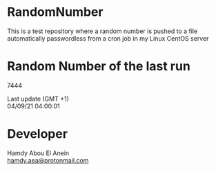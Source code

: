 # RandomNumber    
This is a test repository where a random number is pushed to a file automatically passwordless from a cron job in my Linux CentOS server    
# Random Number of the last run   
7444
      
Last update (GMT +1)    
04/09/21 04:00:01
# Developer    
Hamdy Abou El Anein   
hamdy.aea@protonmail.com
